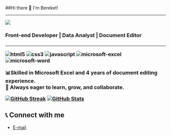 ##Hi there 👋 I'm Bereket!

---
 ![](https://komarev.com/ghpvc/?username=codebei&color=FF7F7F)

<h3> Front-end Developer | Data Analyst | Document Editor <h3>
  
  ----

  <p>
  <img alt="html5" src="https://img.shields.io/badge/-HTML5-E34F26?style=flat-square&logo=html5&logoColor=white" />
  <img alt="css3" src="https://img.shields.io/badge/-CSS3-1572B6?style=flat-square&logo=css3&logoColor=white" />
  <img alt="javascript" src="https://img.shields.io/badge/-JavaScript-F7DF1C?style=flat-square&logo=javascript&logoColor=black" />
  <img alt="microsoft-excel" src="https://img.shields.io/badge/-Microsoft_Excel-217346?style=flat-square&logo=microsoft-excel&logoColor=white" />
  <img alt="microsoft-word" src="https://img.shields.io/badge/-Microsoft_Word-2B579A?style=flat-square&logo=microsoft-word&logoColor=white" />
</p>

📊Skilled in Microsoft Excel and 4 years of document editing experience.  
🚀 Always eager to learn, grow, and collaborate.

[![GitHub Streak](https://streak-stats.demolab.com?user=codebeki&exclude_days=Sun%2CMon%2CTue%2CWed%2CThu%2CFri%2CSat)](https://git.io/streak-stats)
[![GitHub Stats](https://github-readme-stats.vercel.app/api?username=codebeki&show_icons=true&theme=radical)](https://github.com/codebeki/github-readme-stats)


## 📞 Connect with me

- <a href="mailto:bereketasfaw16@gmail.com">E-mail</a>




